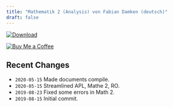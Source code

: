```yaml
---
title: "Mathematik 2 (Analysis) von Fabian Damken (deutsch)"
draft: false
---
```


[![Download](/download.png)](mathe2-summary.pdf)

[![Buy Me a Coffee](/kofi.png)](https://ko-fi.com/fdamken)

## Recent Changes
- `2020-05-15` Made documents compile.
- `2020-05-15` Streamlined APL, Mathe 2, RO.
- `2019-08-23` Fixed some errors in Math 2.
- `2019-08-15` Initial commit.

